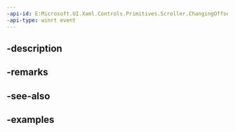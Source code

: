 ```yaml
---
-api-id: E:Microsoft.UI.Xaml.Controls.Primitives.Scroller.ChangingOffsets
-api-type: winrt event
---
```


## -description

## -remarks

## -see-also

## -examples

